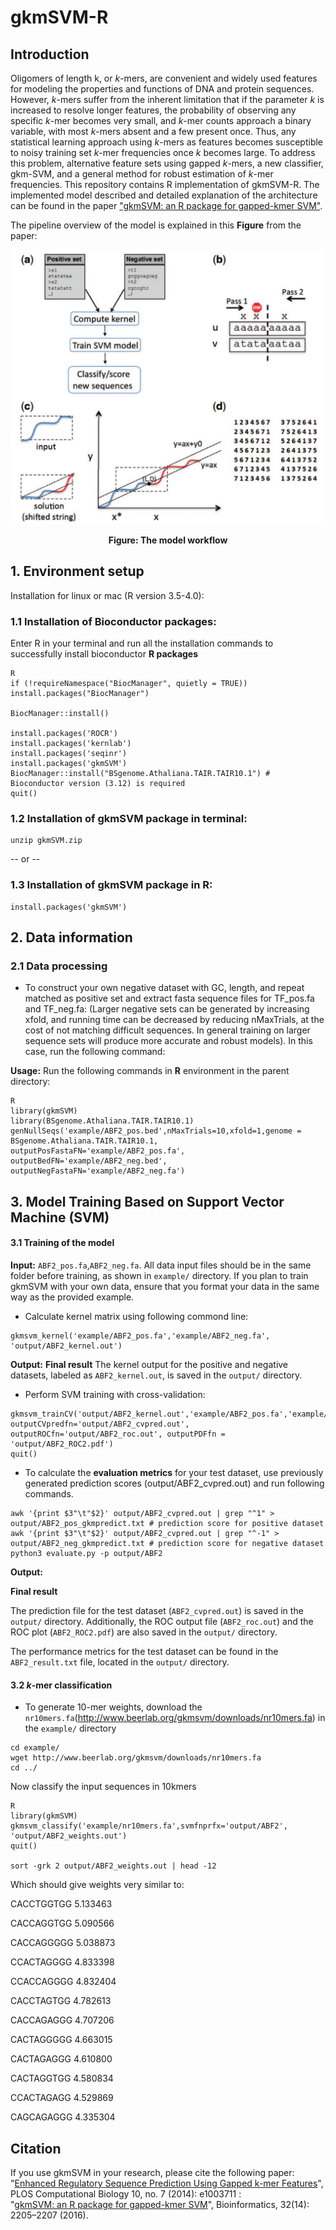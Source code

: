 # gkmSVM-R
## Introduction
Oligomers of length k, or *k*-mers, are convenient and widely used features for modeling the properties and functions of DNA and protein sequences. However, *k*-mers suffer from the inherent limitation that if the parameter *k* is increased to resolve longer features, the probability of observing any specific *k*-mer becomes very small, and *k*-mer counts approach a binary variable, with most *k*-mers absent and a few present once. Thus, any statistical learning approach using *k*-mers as features becomes susceptible to noisy training set *k*-mer frequencies once *k* becomes large. To address this problem, alternative feature sets using gapped *k*-mers, a new classifier, gkm-SVM, and a general method for robust estimation of *k*-mer frequencies. 
This repository contains R implementation of gkmSVM-R. The implemented model described and detailed explanation of the architecture can be found in the paper ["gkmSVM: an R package for gapped-kmer SVM"](https://www.ncbi.nlm.nih.gov/pmc/articles/PMC4937197/). 

The pipeline overview of the model is explained in this **Figure** from the paper:

<p align="center">
<img src="gkmsvm.jpg">
</p>
<p align="center"><b>Figure: The model workflow</b></p>

## 1. Environment setup

Installation for linux or mac (R version 3.5-4.0):

### 1.1 Installation of Bioconductor packages:

Enter R in your terminal and run all the installation commands to successfully install bioconductor **R packages**

```
R
if (!requireNamespace("BiocManager", quietly = TRUE)) install.packages("BiocManager")

BiocManager::install()

install.packages('ROCR')
install.packages('kernlab')
install.packages('seqinr')
install.packages('gkmSVM')
BiocManager::install("BSgenome.Athaliana.TAIR.TAIR10.1") # Bioconductor version (3.12) is required
quit()
```
### 1.2 Installation of gkmSVM package in **terminal**:

```
unzip gkmSVM.zip
```
-- or --

### 1.3 Installation of gkmSVM package in **R**:

```
install.packages('gkmSVM')
```
## 2. Data information

### 2.1 Data processing

- To construct your own negative dataset with GC, length, and repeat matched as positive set and extract fasta sequence files for TF_pos.fa and TF_neg.fa: (Larger negative sets can be generated by increasing xfold, and running time can be decreased by reducing nMaxTrials, at the cost of not matching difficult sequences. In general training on larger sequence sets will produce more accurate and robust models). In this case, run the following command:

**Usage:**
Run the following commands in **R** environment in the parent directory:

```
R
library(gkmSVM) 
library(BSgenome.Athaliana.TAIR.TAIR10.1)
genNullSeqs('example/ABF2_pos.bed',nMaxTrials=10,xfold=1,genome = BSgenome.Athaliana.TAIR.TAIR10.1, outputPosFastaFN='example/ABF2_pos.fa', outputBedFN='example/ABF2_neg.bed', outputNegFastaFN='example/ABF2_neg.fa')
```
## 3. Model Training Based on Support Vector Machine (SVM)
#### 3.1 Training of the model
**Input:** `ABF2_pos.fa`,`ABF2_neg.fa`. 
All data input files should be in the same folder before training, as shown in `example/` directory. If you plan to train gkmSVM with your own data, ensure that you format your data in the same way as the provided example.

- Calculate kernel matrix using following commond line:
 
```
gkmsvm_kernel('example/ABF2_pos.fa','example/ABF2_neg.fa', 'output/ABF2_kernel.out')
```
**Output:**
**Final result** 
The kernel output for the positive and negative datasets, labeled as `ABF2_kernel.out`, is saved in the `output/` directory.

- Perform SVM training with cross-validation:
 
```
gkmsvm_trainCV('output/ABF2_kernel.out','example/ABF2_pos.fa','example/ABF2_neg.fa',svmfnprfx='example/ABF2', outputCVpredfn='output/ABF2_cvpred.out', outputROCfn='output/ABF2_roc.out', outputPDFfn = 'output/ABF2_ROC2.pdf')
quit()
```

- To calculate the **evaluation metrics** for your test dataset, use previously generated prediction scores (output/ABF2_cvpred.out) and run following commands.
```
awk '{print $3"\t"$2}' output/ABF2_cvpred.out | grep "^1" > output/ABF2_pos_gkmpredict.txt # prediction score for positive dataset
awk '{print $3"\t"$2}' output/ABF2_cvpred.out | grep "^-1" > output/ABF2_neg_gkmpredict.txt # prediction score for negative dataset
python3 evaluate.py -p output/ABF2
```

**Output:** 

**Final result** 

The prediction file for the test dataset (`ABF2_cvpred.out`) is saved in the `output/` directory. Additionally, the ROC output file (`ABF2_roc.out`) and the ROC plot (`ABF2_ROC2.pdf`) are also saved in the `output/` directory.

The performance metrics for the test dataset can be found in the `ABF2_result.txt` file, located in the `output/` directory.


#### 3.2 *k*-mer classification
- To generate 10-mer weights, download the `nr10mers.fa`(http://www.beerlab.org/gkmsvm/downloads/nr10mers.fa) in the `example/` directory
```
cd example/
wget http://www.beerlab.org/gkmsvm/downloads/nr10mers.fa
cd ../
```
Now classify the input sequences in 10kmers
```
R
library(gkmSVM)
gkmsvm_classify('example/nr10mers.fa',svmfnprfx='output/ABF2', 'output/ABF2_weights.out')
quit()

sort -grk 2 output/ABF2_weights.out | head -12
```

Which should give weights very similar to:

 

CACCTGGTGG 5.133463

CACCAGGTGG 5.090566

CACCAGGGGG 5.038873

CCACTAGGGG 4.833398

CCACCAGGGG 4.832404

CACCTAGTGG 4.782613

CACCAGAGGG 4.707206

CACTAGGGGG 4.663015

CACTAGAGGG 4.610800

CACTAGGTGG 4.580834

CCACTAGAGG 4.529869

CAGCAGAGGG 4.335304

 
## Citation

If you use gkmSVM in your research, please cite the following paper:</br>
"[Enhanced Regulatory Sequence Prediction Using Gapped k-mer Features](https://journals.plos.org/ploscompbiol/article?id=10.1371/journal.pcbi.1003711)",
PLOS Computational Biology 10, no. 7 (2014): e1003711 :<br/>
"[gkmSVM: an R package for gapped-kmer SVM](https://www.ncbi.nlm.nih.gov/pmc/articles/PMC4937197/)",
Bioinformatics, 32(14): 2205–2207 (2016).
